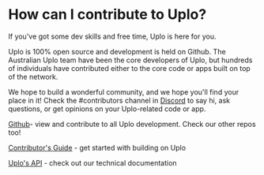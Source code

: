 # How can I contribute to Uplo?

If you've got some dev skills and free time, Uplo is here for you.

Uplo is 100% open source and development is held on Github. The Australian Uplo team have been the core developers of Uplo, but hundreds of individuals have contributed either to the core code or apps built on top of the network.

We hope to build a wonderful community, and we hope you'll find your place in it! Check the \#contributors channel in [Discord](https://discord.gg/uplo) to say hi, ask questions, or get opinions on your Uplo-related code or app.

[Github](https://github.com/uplo-tec/uplo)- view and contribute to all Uplo development. Check our other repos too!

[Contributor's Guide](https://github.com/uplo-tech/uplo/blob/master/CONTRIBUTING.md) - get started with building on Uplo

[Uplo's API](https://uplo.tech/docs/) - check out our technical documentation


